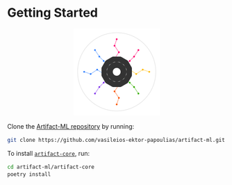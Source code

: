 # Getting Started  

<p align="center">
  <img src="../assets/artifact_ml_logo.svg" width="200" alt="Artifact-ML Logo">
</p>  

Clone the [Artifact-ML repository](https://github.com/vasileios-ektor-papoulias/artifact-ml/tree/main) by running:  

```bash
git clone https://github.com/vasileios-ektor-papoulias/artifact-ml.git
```

To install [`artifact-core`](https://github.com/vasileios-ektor-papoulias/artifact-ml/tree/main/artifact-core), run:  

```bash
cd artifact-ml/artifact-core
poetry install
```